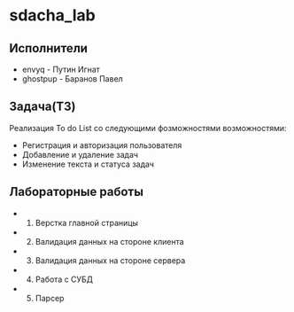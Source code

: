 # sdacha_lab
## Исполнители
- envyq - Путин Игнат
- ghostpup - Баранов Павел

## Задача(ТЗ)
Реализация To do List со следующими фозможностями возможностями:
- Регистрация и авторизация пользователя
- Добавление и удаление задач
- Изменение текста и статуса задач

## Лабораторные работы
- 1) Верстка главной страницы
- 2) Валидация данных на стороне клиента
- 3) Валидация данных на стороне сервера
- 4) Работа с СУБД
- 5) Парсер
